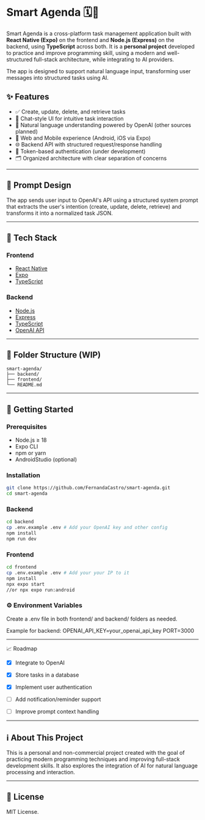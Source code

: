 # Smart Agenda  🗓️💬

Smart Agenda is a cross-platform task management application built with **React Native (Expo)** on the frontend and **Node.js (Express)** on the backend, using **TypeScript** across both. 
It is a **personal project** developed to practice and improve programming skill, using a modern and well-structured full-stack architecture, while integrating to AI providers.

The app is designed to support natural language input, transforming user messages into structured tasks using AI.

## ✨ Features

- ✅ Create, update, delete, and retrieve tasks
- 💬 Chat-style UI for intuitive task interaction
- 🧠 Natural language understanding powered by OpenAI (other sources planned)
- 📱 Web and Mobile experience (Android, iOS via Expo)
- 🌐 Backend API with structured request/response handling
- 🔐 Token-based authentication (under development)
- 🗂️ Organized architecture with clear separation of concerns

---

## 🔮 Prompt Design
The app sends user input to OpenAI's API using a structured system prompt that extracts the user's intention (create, update, delete, retrieve) and transforms it into a normalized task JSON.

---

## 🧪 Tech Stack

### Frontend
- [React Native](https://reactnative.dev/)
- [Expo](https://expo.dev/)
- [TypeScript](https://www.typescriptlang.org/)

### Backend
- [Node.js](https://nodejs.org/)
- [Express](https://expressjs.com/)
- [TypeScript](https://www.typescriptlang.org/)
- [OpenAI API](https://platform.openai.com/docs/)

---

## 📁 Folder Structure (WIP)

```
smart-agenda/ 
├── backend/   
├── frontend/
└── README.md
```

---

## 🚀 Getting Started

### Prerequisites

- Node.js ≥ 18
- Expo CLI
- npm or yarn
- AndroidStudio (optional)

### Installation

```bash
git clone https://github.com/FernandaCastro/smart-agenda.git
cd smart-agenda
```

### Backend
```bash
cd backend
cp .env.example .env # Add your OpenAI key and other config
npm install
npm run dev
```

### Frontend
```bash
cd frontend
cp .env.example .env # Add your your IP to it
npm install
npx expo start
//or npx expo run:android
```

### ⚙️ Environment Variables
Create a .env file in both frontend/ and backend/ folders as needed.

Example for backend:
OPENAI_API_KEY=your_openai_api_key
PORT=3000

---

📈 Roadmap
 - [X] Integrate to OpenAI
      
 - [X] Store tasks in a database

 - [X] Implement user authentication

 - [ ] Add notification/reminder support

 - [ ] Improve prompt context handling

---

## ℹ️ About This Project
This is a personal and non-commercial project created with the goal of practicing modern programming techniques and improving full-stack development skills. It also explores the integration of AI for natural language processing and interaction.

---

## 🪪 License
MIT License.
